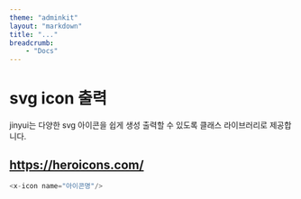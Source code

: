 ```yaml
---
theme: "adminkit"
layout: "markdown"
title: "..."
breadcrumb:
    - "Docs"
---
```


# svg icon 출력
jinyui는 다양한 svg 아이콘을 쉽게 생성 출력할 수 있도록 클래스 라이브러리로 제공합니다.

## https://heroicons.com/

```php
<x-icon name="아이콘명"/>
```